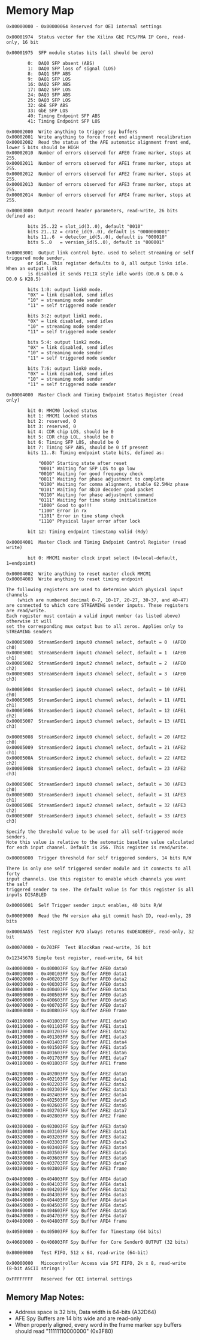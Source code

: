 # Memory Map

	0x00000000 - 0x00000064 Reserved for OEI internal settings

	0x00001974  Status vector for the Xilinx GbE PCS/PMA IP Core, read-only, 16 bit

	0x00001975  SFP module status bits (all should be zero)

			0:  DAQ0 SFP absent (ABS)
			1:  DAQ0 SFP loss of signal (LOS)
			8:  DAQ1 SFP ABS
			9:  DAQ1 SFP LOS
			16: DAQ2 SFP ABS
			17: DAQ2 SFP LOS
			24: DAQ3 SFP ABS
			25: DAQ3 SFP LOS
			32: GbE SFP ABS
			33: GbE SFP LOS
			40: Timing Endpoint SFP ABS
			41: Timing Endpoint SFP LOS

	0x00002000  Write anything to trigger spy buffers
	0x00002001  Write anything to force front end alignment recalibration
	0x00002002  Read the status of the AFE automatic alignment front end, lower 5 bits should be HIGH
	0x00002010  Number of errors observed for AFE0 frame marker, stops at 255.
	0x00002011  Number of errors observed for AFE1 frame marker, stops at 255.
	0x00002012  Number of errors observed for AFE2 frame marker, stops at 255.
	0x00002013  Number of errors observed for AFE3 frame marker, stops at 255.
	0x00002014  Number of errors observed for AFE4 frame marker, stops at 255.

	0x00003000  Output record header parameters, read-write, 26 bits defined as:

			bits 25..22 = slot_id(3..0), default "0010"
			bits 21..12 = crate_id(9..0), default is "0000000001"
			bits 11..6  = detector_id(5..0), default is "000010"
			bits 5..0   = version_id(5..0), default is "000001"
				
	0x00003001  Output link control byte. used to select streaming or self triggered mode sender, 
			or idle. This register defaults to 0, all output links idle. When an output link 
			is disabled it sends FELIX style idle words (D0.0 & D0.0 & D0.0 & K28.5)

			bits 1:0: output link0 mode. 
			"0X" = link disabled, send idles
			"10" = streaming mode sender
			"11" = self triggered mode sender

			bits 3:2: output link1 mode. 
			"0X" = link disabled, send idles
			"10" = streaming mode sender
			"11" = self triggered mode sender

			bits 5:4: output link2 mode. 
			"0X" = link disabled, send idles
			"10" = streaming mode sender
			"11" = self triggered mode sender

			bits 7:6: output link0 mode. 
			"0X" = link disabled, send idles
			"10" = streaming mode sender
			"11" = self triggered mode sender

	0x00004000  Master Clock and Timing Endpoint Status Register (read only)

			bit 0: MMCM0 locked status
			bit 1: MMCM1 locked status
			bit 2: reserved, 0
			bit 3: reserved, 0
			bit 4: CDR chip LOS, should be 0
			bit 5: CDR chip LOL, should be 0
			bit 6: Timing SFP LOS, should be 0
			bit 7: Timing SFP ABS, should be 0 if present
			bits 11..8: Timing endpoint state bits, defined as:

				"0000" Starting state after reset
				"0001" Waiting for SFP LOS to go low
				"0010" Waiting for good frequency check
				"0011" Waiting for phase adjustment to complete
				"0100" Waiting for comma alignment, stable 62.5MHz phase
				"0101" Waiting for 8b10 decoder good packet
				"0110" Waiting for phase adjustment command
				"0111" Waiting for time stamp initialization
				"1000" Good to go!!!
				"1100" Error in rx
				"1101" Error in time stamp check
				"1110" Physical layer error after lock

			bit 12: Timing endpoint timestamp valid (Rdy)

	0x00004001  Master Clock and Timing Endpoint Control Register (read write)
			
			bit 0: MMCM1 master clock input select (0=local-default, 1=endpoint)

	0x00004002  Write anything to reset master clock MMCM1
	0x00004003  Write anything to reset timing endpoint

	The following registers are used to determine which physical input channels 
	    (which are numbered decimal 0-7, 10-17, 20-27, 30-37, and 40-47)
	are connected to which core STREAMING sender inputs. These registers are read/write.
	Each register must contain a valid input number (as listed above) otherwise it will 
	set the corresponding mux output bus to all zeros. Applies only to STREAMING senders

	0x00005000  StreamSender0 input0 channel select, default = 0  (AFE0 ch0)
	0x00005001  StreamSender0 input1 channel select, default = 1  (AFE0 ch1)
	0x00005002  StreamSender0 input2 channel select, default = 2  (AFE0 ch2)
	0x00005003  StreamSender0 input3 channel select, default = 3  (AFE0 ch3)

	0x00005004  StreamSender1 input0 channel select, default = 10 (AFE1 ch0)
	0x00005005  StreamSender1 input1 channel select, default = 11 (AFE1 ch1)
	0x00005006  StreamSender1 input2 channel select, default = 12 (AFE1 ch2)
	0x00005007  StreamSender1 input3 channel select, default = 13 (AFE1 ch3)

	0x00005008  StreamSender2 input0 channel select, default = 20 (AFE2 ch0)
	0x00005009  StreamSender2 input1 channel select, default = 21 (AFE2 ch1)
	0x0000500A  StreamSender2 input2 channel select, default = 22 (AFE2 ch2)
	0x0000500B  StreamSender2 input3 channel select, default = 23 (AFE2 ch3)

	0x0000500C  StreamSender3 input0 channel select, default = 30 (AFE3 ch0)
	0x0000500D  StreamSender3 input1 channel select, default = 31 (AFE3 ch1)
	0x0000500E  StreamSender3 input2 channel select, default = 32 (AFE3 ch2)
	0x0000500F  StreamSender3 input3 channel select, default = 33 (AFE3 ch3)

	Specify the threshold value to be used for all self-triggered mode senders.
	Note this value is relative to the automatic baseline value calculated 
	for each input channel. Default is 256. This register is read/write.

	0x00006000  Trigger threshold for self triggered senders, 14 bits R/W

	There is only one self triggered sender module and it connects to all forty
	input channels. Use this register to enable which channels you want the self
	triggered sender to see. The default value is for this register is all inputs DISABLED

	0x00006001  Self Trigger sender input enables, 40 bits R/W

	0x00009000  Read the FW version aka git commit hash ID, read-only, 28 bits

	0x0000AA55  Test register R/O always returns 0xDEADBEEF, read-only, 32 bit

	0x00070000 - 0x703FF  Test BlockRam read-write, 36 bit

	0x12345678 Simple test register, read-write, 64 bit

	0x40000000 - 0x400003FF Spy Buffer AFE0 data0 
	0x40010000 - 0x400103FF Spy Buffer AFE0 data1
	0x40020000 - 0x400203FF Spy Buffer AFE0 data2
	0x40030000 - 0x400303FF Spy Buffer AFE0 data3
	0x40040000 - 0x400403FF Spy Buffer AFE0 data4
	0x40050000 - 0x400503FF Spy Buffer AFE0 data5
	0x40060000 - 0x400603FF Spy Buffer AFE0 data6
	0x40070000 - 0x400703FF Spy Buffer AFE0 data7
	0x40080000 - 0x400803FF Spy Buffer AFE0 frame

	0x40100000 - 0x401003FF Spy Buffer AFE1 data0
	0x40110000 - 0x401103FF Spy Buffer AFE1 data1
	0x40120000 - 0x401203FF Spy Buffer AFE1 data2
	0x40130000 - 0x401303FF Spy Buffer AFE1 data3
	0x40140000 - 0x401403FF Spy Buffer AFE1 data4
	0x40150000 - 0x401503FF Spy Buffer AFE1 data5
	0x40160000 - 0x401603FF Spy Buffer AFE1 data6
	0x40170000 - 0x401703FF Spy Buffer AFE1 data7
	0x40180000 - 0x401803FF Spy Buffer AFE1 frame

	0x40200000 - 0x402003FF Spy Buffer AFE2 data0
	0x40210000 - 0x402103FF Spy Buffer AFE2 data1
	0x40220000 - 0x402203FF Spy Buffer AFE2 data2
	0x40230000 - 0x402303FF Spy Buffer AFE2 data3
	0x40240000 - 0x402403FF Spy Buffer AFE2 data4
	0x40250000 - 0x402503FF Spy Buffer AFE2 data5
	0x40260000 - 0x402603FF Spy Buffer AFE2 data6
	0x40270000 - 0x402703FF Spy Buffer AFE2 data7
	0x40280000 - 0x402803FF Spy Buffer AFE2 frame

	0x40300000 - 0x403003FF Spy Buffer AFE3 data0
	0x40310000 - 0x403103FF Spy Buffer AFE3 data1
	0x40320000 - 0x403203FF Spy Buffer AFE3 data2
	0x40330000 - 0x403303FF Spy Buffer AFE3 data3
	0x40340000 - 0x403403FF Spy Buffer AFE3 data4
	0x40350000 - 0x403503FF Spy Buffer AFE3 data5
	0x40360000 - 0x403603FF Spy Buffer AFE3 data6
	0x40370000 - 0x403703FF Spy Buffer AFE3 data7
	0x40380000 - 0x403803FF Spy Buffer AFE3 frame

	0x40400000 - 0x404003FF Spy Buffer AFE4 data0
	0x40410000 - 0x404103FF Spy Buffer AFE4 data1
	0x40420000 - 0x404203FF Spy Buffer AFE4 data2
	0x40430000 - 0x404303FF Spy Buffer AFE4 data3
	0x40440000 - 0x404403FF Spy Buffer AFE4 data4
	0x40450000 - 0x404503FF Spy Buffer AFE4 data5
	0x40460000 - 0x404603FF Spy Buffer AFE4 data6
	0x40470000 - 0x404703FF Spy Buffer AFE4 data7
	0x40480000 - 0x404803FF Spy Buffer AFE4 frame

	0x40500000 - 0x405003FF Spy Buffer for Timestamp (64 bits)

	0x40600000 - 0x406003FF Spy Buffer for Core Sender0 OUTPUT (32 bits)

	0x80000000   Test FIFO, 512 x 64, read-write (64-bit)

	0x90000000   Micocontroller Access via SPI FIFO, 2k x 8, read-write (8-bit ASCII strings )

	0xFFFFFFFF   Reserved for OEI internal settings

## Memory Map Notes:

* Address space is 32 bits, Data width is 64-bits (A32D64)
* AFE Spy Buffers are 14 bits wide and are read-only
* When properly aligned, every word in the frame marker spy buffers should read "11111110000000"  (0x3F80)
